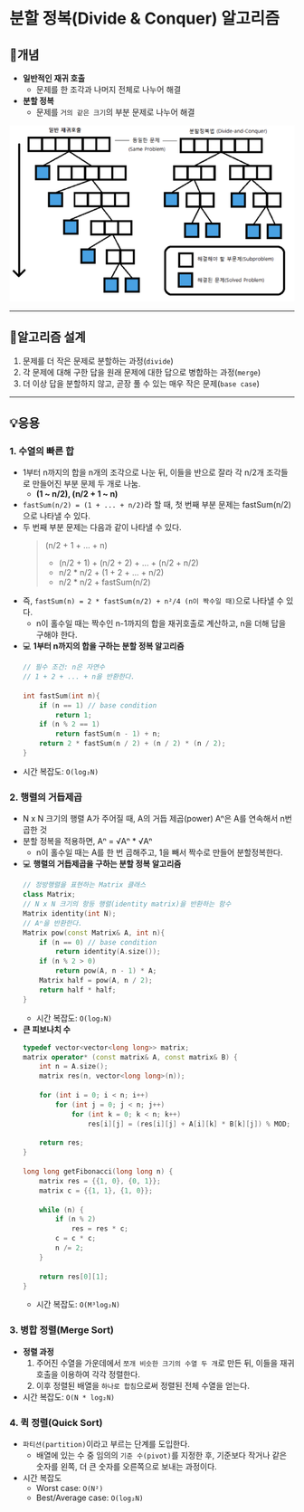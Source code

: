 # 분할 정복(Divide & Conquer) 알고리즘

## 📖개념
- <b>일반적인 재귀 호출</b>
    - 문제를 한 조각과 나머지 전체로 나누어 해결
- <b>분할 정복</b>
    - 문제를 `거의 같은 크기`의 부분 문제로 나누어 해결
    
![](imgs/1.PNG)
___
## 📐알고리즘 설계
1. 문제를 더 작은 문제로 분할하는 과정(`divide`)
2. 각 문제에 대해 구한 답을 원래 문제에 대한 답으로 병합하는 과정(`merge`)
3. 더 이상 답을 분할하지 않고, 곧장 풀 수 있는 매우 작은 문제(`base case`)
___
## 💡응용
### 1. 수열의 빠른 합
- 1부터 n까지의 합을 n개의 조각으로 나눈 뒤, 이들을 반으로 잘라 각 n/2개 조각들로 만들어진 부분 문제 두 개로 나눔.
    - <b>(1 ~ n/2), (n/2 + 1 ~ n)</b>
- `fastSum(n/2) = (1 + ... + n/2)`라 할 때, 첫 번째 부분 문제는 fastSum(n/2)으로 나타낼 수 있다.
- 두 번째 부분 문제는 다음과 같이 나타낼 수 있다.
    > (n/2 + 1 + ... + n)
    > - (n/2 + 1) + (n/2 + 2) + ... + (n/2 + n/2)
    > - n/2 * n/2 + (1 + 2 + ... + n/2)
    > - n/2 * n/2 + fastSum(n/2) 
- 즉, `fastSum(n) = 2 * fastSum(n/2) + n²/4 (n이 짝수일 때)`으로 나타낼 수 있다.
    - n이 홀수일 때는 짝수인 n-1까지의 합을 재귀호출로 계산하고, n을 더해 답을 구해야 한다.
- 💻 <b>1부터 n까지의 합을 구하는 분할 정복 알고리즘</b>
    ```c++
    // 필수 조건: n은 자연수
    // 1 + 2 + ... + n을 반환한다.

    int fastSum(int n){
        if (n == 1) // base condition
            return 1;
        if (n % 2 == 1)
            return fastSum(n - 1) + n;
        return 2 * fastSum(n / 2) + (n / 2) * (n / 2);
    }
    ```
- 시간 복잡도: `O(log₂N)`
### 2. 행렬의 거듭제곱
- N x N 크기의 행렬 A가 주어질 때, A의 거듭 제곱(power) Aⁿ은 A를 연속해서 n번 곱한 것
- 분할 정복을 적용하면, Aⁿ = √Aⁿ * √Aⁿ
    - n이 홀수일 때는 A를 한 번 곱해주고, 1을 빼서 짝수로 만들어 분할정복한다.
- 💻 <b>행렬의 거듭제곱을 구하는 분할 정복 알고리즘</b>
    ```c++
    // 정방행렬을 표현하는 Matrix 클래스
    class Matrix;
    // N x N 크기의 항등 행렬(identity matrix)을 반환하는 함수
    Matrix identity(int N);
    // Aⁿ을 반환한다.
    Matrix pow(const Matrix& A, int n){
        if (n == 0) // base condition
            return identity(A.size());
        if (n % 2 > 0)
            return pow(A, n - 1) * A;
        Matrix half = pow(A, n / 2);
        return half * half;
    }
    ```
    - 시간 복잡도: `O(log₂N)`
- <b>큰 피보나치 수</b>
    ```c++
    typedef vector<vector<long long>> matrix;
    matrix operator* (const matrix& A, const matrix& B) {
    	int n = A.size();
    	matrix res(n, vector<long long>(n));

    	for (int i = 0; i < n; i++)
    		for (int j = 0; j < n; j++)
    			for (int k = 0; k < n; k++)
    				res[i][j] = (res[i][j] + A[i][k] * B[k][j]) % MOD;

    	return res;
    }

    long long getFibonacci(long long n) {
    	matrix res = {{1, 0}, {0, 1}};
    	matrix c = {{1, 1}, {1, 0}};

    	while (n) {
    		if (n % 2)
    			res = res * c;
    		c = c * c;
    		n /= 2;
    	}

    	return res[0][1];
    }
    ```
    - 시간 복잡도: `O(M³log₂N)`
### 3. 병합 정렬(Merge Sort)
- <b>정렬 과정</b>
    1. 주어진 수열을 가운데에서 `쪼개 비슷한 크기의 수열 두 개`로 만든 뒤, 이들을 재귀 호출을 이용하여 각각 정렬한다.
    2. 이후 정렬된 배열을 `하나로 합침`으로써 정렬된 전체 수열을 얻는다.
- 시간 복잡도: `O(N * log₂N)`
### 4. 퀵 정렬(Quick Sort)
- `파티션(partition)`이라고 부르는 단계를 도입한다.
    - 배열에 있는 수 중 임의의 `기준 수(pivot)`를 지정한 후, 기준보다 작거나 같은 숫자를 왼쪽, 더 큰 숫자를 오른쪽으로 보내는 과정이다.
- 시간 복잡도
    - Worst case: `O(N²)`
    - Best/Average case: `O(log₂N)`
